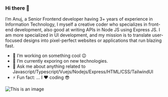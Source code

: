 ### Hi there 👋
I’m Anuj, a Senior Frontend developer having 3+ years of experience in Information Technology, I myself a creative coder who specializes in front-end development, also good at writing APIs in Node JS using Express JS. I am more specialized in UI development, and my mission is to translate user-focused designs into pixel-perfect websites or applications that run blazing fast.

- 🔭 I’m working on something cool :wink:	
- 🌱 I’m currently exporing on new technologies.
- 💬 Ask me about anything related to Javascript/Typescript/Vuejs/Nodejs/Express/HTML/CSS/TailwindUI
- ⚡ Fun fact: ... I :heart:	coding :sunglasses:	  

![This is an image](https://cr-skills-chart-widget.azurewebsites.net/api/api?username=anujjhawar28)

